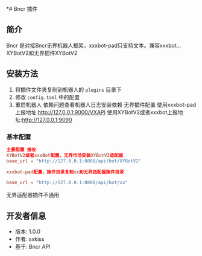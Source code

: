*# Bncr 插件

## 简介

Bncr 是对接Bncr无界机器人框架，xxxbot-pad只支持文本。兼容xxxbot…XYBotV2和无界插件XYBotV2 

## 安装方法

1. 将插件文件夹复制到机器人的 `plugins` 目录下
2. 修改 `config.toml` 中的配置
3. 重启机器人
依赖问题查看机器人日志安装依赖
无界插件配置
使用xxxbot-pad上报地址:http://127.0.0.1:9000/VXAPI
使用XYBotV2或者xxxbot上报地址:http://127.0.0.1:9090
### 基本配置

```toml
主要配置 接收
XYBotV2或者xxxBot配置，无界市场安装XYBotV2适配器
base_url = "http://127.0.0.1:8080/api/bot/XYBotV2"

xxxbot-pad配置，插件目录复制xx到无界适配器插件目录

base_url = "http://127.0.0.1:8080/api/bot/xx"
```
无界适配器插件不通用



## 开发者信息

- 版本: 1.0.0
- 作者: sxkiss
- 基于: Bncr API
